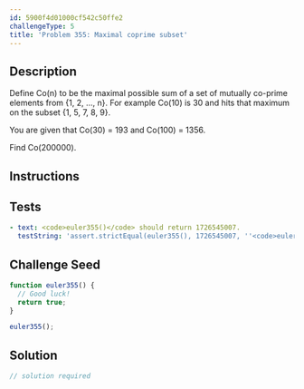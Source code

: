 ```yaml
---
id: 5900f4d01000cf542c50ffe2
challengeType: 5
title: 'Problem 355: Maximal coprime subset'
---
```


## Description
<section id='description'>
Define Co(n) to be the maximal possible sum of a set of mutually co-prime elements from {1, 2, ..., n}. For example Co(10) is 30 and hits that maximum on the subset {1, 5, 7, 8, 9}.



You are given that Co(30) = 193 and Co(100) = 1356. 


Find Co(200000).
</section>

## Instructions
<section id='instructions'>

</section>

## Tests
<section id='tests'>

```yml
- text: <code>euler355()</code> should return 1726545007.
  testString: 'assert.strictEqual(euler355(), 1726545007, ''<code>euler355()</code> should return 1726545007.'');'

```

</section>

## Challenge Seed
<section id='challengeSeed'>

<div id='js-seed'>

```js
function euler355() {
  // Good luck!
  return true;
}

euler355();
```

</div>



</section>

## Solution
<section id='solution'>

```js
// solution required
```
</section>
